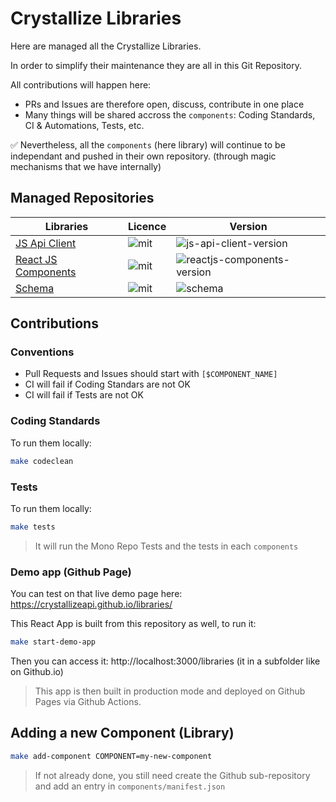 # Crystallize Libraries

Here are managed all the Crystallize Libraries.

In order to simplify their maintenance they are all in this Git Repository.

All contributions will happen here:

- PRs and Issues are therefore open, discuss, contribute in one place
- Many things will be shared accross the `components`: Coding Standards, CI & Automations, Tests, etc.

✅ Nevertheless, all the `components` (here library) will continue to be independant and pushed in their own repository. (through magic mechanisms that we have internally)

## Managed Repositories

| Libraries                                                                   | Licence | Version                       |
| --------------------------------------------------------------------------- | ------- | ----------------------------- |
| [JS Api Client](https://github.com/CrystallizeAPI/js-api-client)            | ![mit]  | ![js-api-client-version]      |
| [React JS Components](https://github.com/CrystallizeAPI/reactjs-components) | ![mit]  | ![reactjs-components-version] |
| [Schema](https://github.com/CrystallizeAPI/schema)                          | ![mit]  | ![schema]                     |

## Contributions

### Conventions

- Pull Requests and Issues should start with `[$COMPONENT_NAME]`
- CI will fail if Coding Standars are not OK
- CI will fail if Tests are not OK

### Coding Standards

To run them locally:

```bash
make codeclean
```

### Tests

To run them locally:

```bash
make tests
```

> It will run the Mono Repo Tests and the tests in each `components`

### Demo app (Github Page)

You can test on that live demo page here: https://crystallizeapi.github.io/libraries/

This React App is built from this repository as well, to run it:

```bash
make start-demo-app
```

Then you can access it: http://localhost:3000/libraries (it in a subfolder like on Github.io)

> This app is then built in production mode and deployed on Github Pages via Github Actions.

## Adding a new Component (Library)

```bash
make add-component COMPONENT=my-new-component
```

> If not already done, you still need create the Github sub-repository and add an entry in `components/manifest.json`

[mit]: https://img.shields.io/badge/license-MIT-green?style=flat-square&labelColor=black
[js-api-client-version]: https://img.shields.io/npm/v/@crystallize/js-api-client?label=version&style=flat-square
[reactjs-components-version]: https://img.shields.io/npm/v/@crystallize/reactjs-components?label=version&style=flat-square
[schema]: https://img.shields.io/npm/v/@crystallize/schema?label=version&style=flat-square
